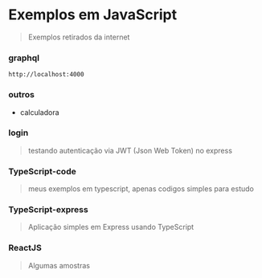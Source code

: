 # Exemplos em JavaScript
> Exemplos retirados da internet

### graphql
`http://localhost:4000`

### outros
- calculadora

### login
> testando autenticação via JWT (Json Web Token) no express

### TypeScript-code
> meus exemplos em typescript, apenas codigos simples para estudo

### TypeScript-express
> Aplicação simples em Express usando TypeScript

### ReactJS
> Algumas amostras
